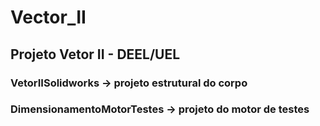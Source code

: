 # Vector_II
## Projeto Vetor II  - DEEL/UEL

### VetorIISolidworks -> projeto estrutural do corpo
### DimensionamentoMotorTestes -> projeto do motor de testes
